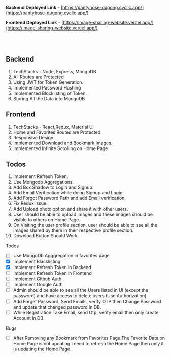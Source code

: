 

**Backend Deployed Link** - [https://pantyhose-dugong.cyclic.app/](https://pantyhose-dugong.cyclic.app/)


**Frontend Deployed Link** - [https://image-sharing-website.vercel.app/](https://image-sharing-website.vercel.app/)



<br/>
<br/>

## Backend
1. TechStacks - Node, Express, MongoDB
2. All Routes are Protected 
3. Using JWT for Token Generation.
4. Implemented Password Hashing
5. Implemented Blocklisting of Token.
6. Storing All the Data into MongoDB 

## Frontend
1. TechStacks - React,Redux, Material UI
2. Home and Favorites Routes are Protected 
3. Responsive Design.
4. Implemented Download and Bookmark Images.
5. Implemented Infinite Scrolling on Home Page

## Todos
   1. Implement Refresh Token.
   2. Use Mongodb Aggregations.
   3. Add Box Shadow to Login and Signup.
   4. Add Email Verification while doing Signup and Login.
   5. Add Forgot Password Path and add Email verification.
   6. Fix Redux Issue.
   7. Add Upload photo option and share it with other users.
   8. User should be able to upload images and these images should be visible to others on Home Page.
   9. On Visiting the user profile section, user should be able to see all the images shared by them in their respective profile section.
   10. Download Button Should Work.



Todos
- [ ] Use MongoDb Agggregation in favorites page
- [X] Implement Blacklisting
- [X] Implement Refresh Token in Backend 
- [ ] Implement Refresh Token in Frontend 
- [ ] Implement Github Auth
- [ ] Implement Google Auth
- [ ] Admin should be able to see all the Users listed in UI (except the password) and have access to delete users (Use Authorization).
- [ ] Add Forget Password, Send Emails, verify OTP then Change Password and update that changed password in DB.
- [ ] While Registration Take Email, send Otp, verify email then only create Account in DB.

Bugs
- [ ]  After Removing any Bookmark from Favorites Page.The Favorite Data on Home Page is not updating I need to refresh the Home Page then only it is updating the Home Page.



